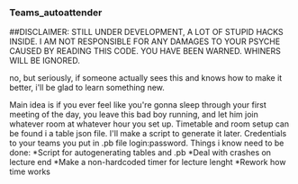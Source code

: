 ### Teams_autoattender
##DISCLAIMER:
STILL UNDER DEVELOPMENT, A LOT OF STUPID HACKS INSIDE.
I AM NOT RESPONSIBLE FOR ANY DAMAGES TO YOUR PSYCHE CAUSED BY READING THIS CODE.
YOU HAVE BEEN WARNED.
WHINERS WILL BE IGNORED.

no, but seriously, if someone actually sees this and knows how to make it better, i'll be glad to learn something new.

Main idea is if you ever feel like you're gonna sleep through your first meeting of the day, you leave this bad boy running, and let him join whatever room at whatever hour you set up.
Timetable and room setup can be found i a table json file. I'll make a script to generate it later. Credentials to your teams you put in .pb file login:password.
Things i know need to be done:
  *Script for autogenerating tables and .pb
  *Deal with crashes on lecture end
  *Make a non-hardcoded timer for lecture lenght
  *Rework how time works


